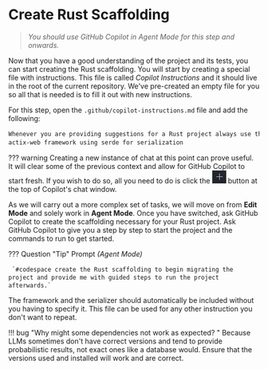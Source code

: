 # Create Rust Scaffolding

> *You should use GitHub Copilot in Agent Mode for this step and onwards.*

Now that you have a good understanding of the project and its tests, you can start creating the Rust scaffolding. You will start by creating a special file with instructions. This file is called _Copilot Instructions_ and it should live in the root of the current repository. We've pre-created an empty file for you so all that is needed is to fill it out with new instructions.

For this step, open the `.github/copilot-instructions.md` file and add the
following:

```markdown
Whenever you are providing suggestions for a Rust project always use the
actix-web framework using serde for serialization
```

??? warning 
     Creating a new instance of chat at this point can prove useful. It will clear some of the previous context and allow for GitHub Copilot to start fresh. If you wish to do so, all you need to do is click the ![New Chat Button on GitHub Copilot](./media/copilot-newchat.png) button at the top of Copilot's chat window.

As we will carry out a more complex set of tasks, we will move on from **Edit Mode** and solely work in **Agent Mode**. Once you have switched, ask GitHub Copilot to create the scaffolding necessary for your Rust project. Ask GitHub Copilot to give you a step by step to start the project and the commands to run to get started.



??? Question "Tip"
     Prompt *(Agent Mode)*
     
     `#codespace create the Rust scaffolding to begin migrating the project and provide me with guided steps to run the project afterwards.`


The framework and the serializer should automatically be included without you having to specify it. This file can be used for any other instruction you don't want to repeat.


!!! bug "Why might some dependencies not work as expected? "
     Because LLMs sometimes don't have correct versions and tend to provide probabilistic results, not exact ones like a database would. Ensure that the versions used and installed will work and are correct.